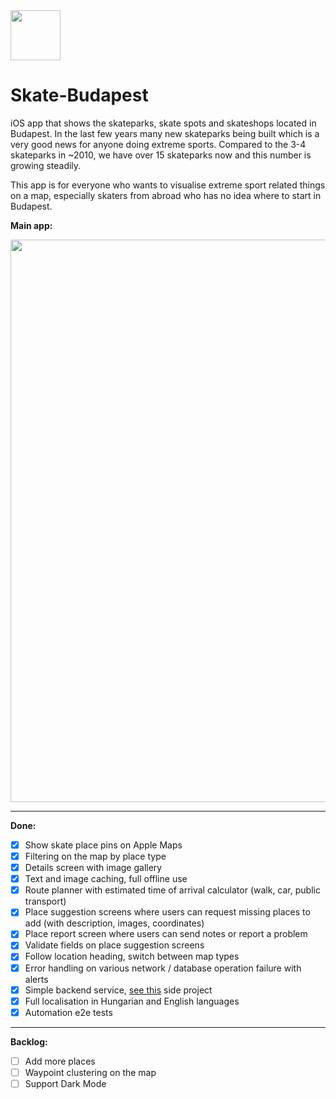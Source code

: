 <img src="http://i.imgur.com/fj7h1r6.png" width="80px" />
<h1>Skate-Budapest</h1>

iOS app that shows the skateparks, skate spots and skateshops located in Budapest. In the last few years many new skateparks being built which is a very good news for anyone doing extreme sports. Compared to the 3-4 skateparks in ~2010, we have over 15 skateparks now and this number is growing steadily.

This app is for everyone who wants to visualise extreme sport related things on a map, especially skaters from abroad who has no idea where to start in Budapest.


**Main app:**

<img src="http://i.imgur.com/hQZPBCw.jpg" width="900px" />

___
**Done:**

- [x] Show skate place pins on Apple Maps 
- [x] Filtering on the map by place type
- [x] Details screen with image gallery
- [x] Text and image caching, full offline use
- [x] Route planner with estimated time of arrival calculator (walk, car, public transport)
- [x] Place suggestion screens where users can request missing places to add (with description, images, coordinates)
- [x] Place report screen where users can send notes or report a problem 
- [x] Validate fields on place suggestion screens
- [x] Follow location heading, switch between map types
- [x] Error handling on various network / database operation failure with alerts
- [x] Simple backend service, [see this](https://github.com/balazs630/Skate-Budapest-Vapor) side project
- [x] Full localisation in Hungarian and English languages
- [x] Automation e2e tests
___
**Backlog:**

- [ ] Add more places
- [ ] Waypoint clustering on the map
- [ ] Support Dark Mode
